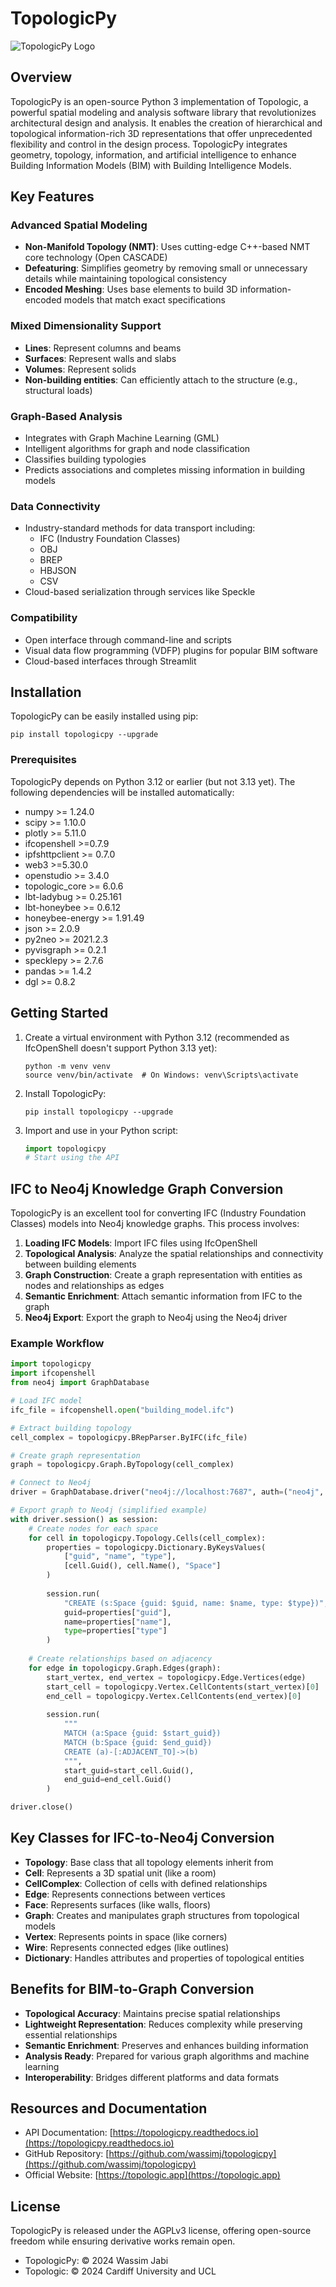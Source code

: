 # TopologicPy

![TopologicPy Logo](https://topologic.app/wp-content/uploads/2023/02/topologicpy-logo-no-loop.gif)

## Overview

TopologicPy is an open-source Python 3 implementation of Topologic, a powerful spatial modeling and analysis software library that revolutionizes architectural design and analysis. It enables the creation of hierarchical and topological information-rich 3D representations that offer unprecedented flexibility and control in the design process. TopologicPy integrates geometry, topology, information, and artificial intelligence to enhance Building Information Models (BIM) with Building Intelligence Models.

## Key Features

### Advanced Spatial Modeling
- **Non-Manifold Topology (NMT)**: Uses cutting-edge C++-based NMT core technology (Open CASCADE)
- **Defeaturing**: Simplifies geometry by removing small or unnecessary details while maintaining topological consistency
- **Encoded Meshing**: Uses base elements to build 3D information-encoded models that match exact specifications

### Mixed Dimensionality Support
- **Lines**: Represent columns and beams
- **Surfaces**: Represent walls and slabs
- **Volumes**: Represent solids
- **Non-building entities**: Can efficiently attach to the structure (e.g., structural loads)

### Graph-Based Analysis
- Integrates with Graph Machine Learning (GML)
- Intelligent algorithms for graph and node classification
- Classifies building typologies
- Predicts associations and completes missing information in building models

### Data Connectivity
- Industry-standard methods for data transport including:
  - IFC (Industry Foundation Classes)
  - OBJ
  - BREP
  - HBJSON
  - CSV
- Cloud-based serialization through services like Speckle

### Compatibility
- Open interface through command-line and scripts
- Visual data flow programming (VDFP) plugins for popular BIM software
- Cloud-based interfaces through Streamlit

## Installation

TopologicPy can be easily installed using pip:

```
pip install topologicpy --upgrade
```

### Prerequisites

TopologicPy depends on Python 3.12 or earlier (but not 3.13 yet). The following dependencies will be installed automatically:

- numpy >= 1.24.0
- scipy >= 1.10.0
- plotly >= 5.11.0
- ifcopenshell >=0.7.9
- ipfshttpclient >= 0.7.0
- web3 >=5.30.0
- openstudio >= 3.4.0
- topologic_core >= 6.0.6
- lbt-ladybug >= 0.25.161
- lbt-honeybee >= 0.6.12
- honeybee-energy >= 1.91.49
- json >= 2.0.9
- py2neo >= 2021.2.3
- pyvisgraph >= 0.2.1
- specklepy >= 2.7.6
- pandas >= 1.4.2
- dgl >= 0.8.2

## Getting Started

1. Create a virtual environment with Python 3.12 (recommended as IfcOpenShell doesn't support Python 3.13 yet):
   ```
   python -m venv venv
   source venv/bin/activate  # On Windows: venv\Scripts\activate
   ```

2. Install TopologicPy:
   ```
   pip install topologicpy --upgrade
   ```

3. Import and use in your Python script:
   ```python
   import topologicpy
   # Start using the API
   ```

## IFC to Neo4j Knowledge Graph Conversion

TopologicPy is an excellent tool for converting IFC (Industry Foundation Classes) models into Neo4j knowledge graphs. This process involves:

1. **Loading IFC Models**: Import IFC files using IfcOpenShell
2. **Topological Analysis**: Analyze the spatial relationships and connectivity between building elements
3. **Graph Construction**: Create a graph representation with entities as nodes and relationships as edges
4. **Semantic Enrichment**: Attach semantic information from IFC to the graph
5. **Neo4j Export**: Export the graph to Neo4j using the Neo4j driver

### Example Workflow

```python
import topologicpy
import ifcopenshell
from neo4j import GraphDatabase

# Load IFC model
ifc_file = ifcopenshell.open("building_model.ifc")

# Extract building topology
cell_complex = topologicpy.BRepParser.ByIFC(ifc_file)

# Create graph representation
graph = topologicpy.Graph.ByTopology(cell_complex)

# Connect to Neo4j
driver = GraphDatabase.driver("neo4j://localhost:7687", auth=("neo4j", "password"))

# Export graph to Neo4j (simplified example)
with driver.session() as session:
    # Create nodes for each space
    for cell in topologicpy.Topology.Cells(cell_complex):
        properties = topologicpy.Dictionary.ByKeysValues(
            ["guid", "name", "type"],
            [cell.Guid(), cell.Name(), "Space"]
        )
        
        session.run(
            "CREATE (s:Space {guid: $guid, name: $name, type: $type})",
            guid=properties["guid"], 
            name=properties["name"], 
            type=properties["type"]
        )
    
    # Create relationships based on adjacency
    for edge in topologicpy.Graph.Edges(graph):
        start_vertex, end_vertex = topologicpy.Edge.Vertices(edge)
        start_cell = topologicpy.Vertex.CellContents(start_vertex)[0]
        end_cell = topologicpy.Vertex.CellContents(end_vertex)[0]
        
        session.run(
            """
            MATCH (a:Space {guid: $start_guid})
            MATCH (b:Space {guid: $end_guid})
            CREATE (a)-[:ADJACENT_TO]->(b)
            """,
            start_guid=start_cell.Guid(),
            end_guid=end_cell.Guid()
        )

driver.close()
```

## Key Classes for IFC-to-Neo4j Conversion

- **Topology**: Base class that all topology elements inherit from
- **Cell**: Represents a 3D spatial unit (like a room)
- **CellComplex**: Collection of cells with defined relationships
- **Edge**: Represents connections between vertices
- **Face**: Represents surfaces (like walls, floors)
- **Graph**: Creates and manipulates graph structures from topological models
- **Vertex**: Represents points in space (like corners)
- **Wire**: Represents connected edges (like outlines)
- **Dictionary**: Handles attributes and properties of topological entities

## Benefits for BIM-to-Graph Conversion

- **Topological Accuracy**: Maintains precise spatial relationships
- **Lightweight Representation**: Reduces complexity while preserving essential relationships
- **Semantic Enrichment**: Preserves and enhances building information
- **Analysis Ready**: Prepared for various graph algorithms and machine learning
- **Interoperability**: Bridges different platforms and data formats

## Resources and Documentation

- API Documentation: [https://topologicpy.readthedocs.io](https://topologicpy.readthedocs.io)
- GitHub Repository: [https://github.com/wassimj/topologicpy](https://github.com/wassimj/topologicpy)
- Official Website: [https://topologic.app](https://topologic.app)

## License

TopologicPy is released under the AGPLv3 license, offering open-source freedom while ensuring derivative works remain open.

- TopologicPy: © 2024 Wassim Jabi
- Topologic: © 2024 Cardiff University and UCL 